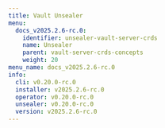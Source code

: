 ```yaml
---
title: Vault Unsealer
menu:
  docs_v2025.2.6-rc.0:
    identifier: unsealer-vault-server-crds
    name: Unsealer
    parent: vault-server-crds-concepts
    weight: 20
menu_name: docs_v2025.2.6-rc.0
info:
  cli: v0.20.0-rc.0
  installer: v2025.2.6-rc.0
  operator: v0.20.0-rc.0
  unsealer: v0.20.0-rc.0
  version: v2025.2.6-rc.0
---
```


